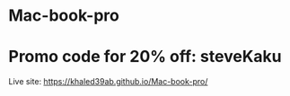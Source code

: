 ﻿# Mac-book-pro
# Promo code for 20% off: steveKaku
Live site: https://khaled39ab.github.io/Mac-book-pro/
